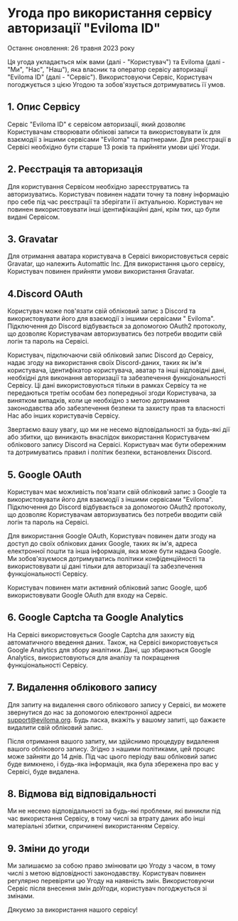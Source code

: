# Угода про використання сервісу авторизації "Eviloma ID"

Останнє оновлення: 26 травня 2023 року

Ця угода укладається між вами (далі - "Користувач") та Eviloma (далі - "Ми", "Нас", "Наш"), яка власник та оператор
сервісу авторизації "Eviloma ID" (далі - "Сервіс"). Використовуючи Сервіс, Користувач погоджується з цією Угодою та
зобов'язується дотримуватись її умов.

## 1. Опис Сервісу

Сервіс "Eviloma ID" є сервісом авторизації, який дозволяє Користувачам створювати облікові записи та використовувати їх
для взаємодії з іншими сервісами "Eviloma" та партнерами. Для реєстрації в Сервісі необхідно бути старше 13 років та
прийняти умови цієї Угоди.

## 2. Реєстрація та авторизація

Для користування Сервісом необхідно зареєструватись та авторизуватись. Користувач повинен надати точну та повну
інформацію про себе під час реєстрації та зберігати її актуальною. Користувач не повинен використовувати інші
ідентифікаційні дані, крім тих, що були видані Сервісом.

## 3. Gravatar

Для отримання аватара користувача в Сервісі використовується сервіс Gravatar, що належить Automattic Inc. Для
використання цього сервісу, Користувач повинен прийняти умови використання Gravatar.

## 4.Discord OAuth

Користувач може пов'язати свій обліковий запис з Discord та використовувати його для взаємодії з іншими сервісами "
Eviloma". Підключення до Discord відбувається за допомогою OAuth2 протоколу, що дозволяє Користувачам авторизуватись без
потреби вводити свій логін та пароль на Сервісі.

Користувач, підключаючи свій обліковий запис Discord до Сервісу, надає згоду на використання своїх Discord-даних, таких
як ім'я користувача, ідентифікатор користувача, аватар та інші відповідні дані, необхідні для виконання авторизації та
забезпечення функціональності Сервісу. Ці дані використовуються тільки в рамках Сервісу та не передаються третім особам
без попередньої згоди Користувача, за винятком випадків, коли це необхідно з метою дотримання законодавства або
забезпечення безпеки та захисту прав та власності Нас або інших користувачів Сервісу.

Звертаємо вашу увагу, що ми не несемо відповідальності за будь-які дії або збитки, що виникають внаслідок використання
Користувачем облікового запису Discord на Сервісі. Користувач має бути обережним та дотримуватись правил і політик
безпеки, встановлених Discord.

## 5. Google OAuth

Користувач має можливість пов'язати свій обліковий запис з Google та використовувати його для взаємодії з іншими
сервісами "Eviloma". Підключення до Discord відбувається за допомогою OAuth2 протоколу, що дозволяє Користувачам
авторизуватись без потреби вводити свій логін та пароль на Сервісі.

Для використання Google OAuth, Користувач повинен дати згоду на доступ до своїх облікових даних Google, таких як ім'я,
адреса електронної пошти та інша інформація, яка може бути надана Google. Ми зобов'язуємося дотримуватись політики
конфіденційності та використовувати ці дані тільки для авторизації та забезпечення функціональності Сервісу.

Користувач повинен мати активний обліковий запис Google, щоб використовувати Google OAuth для входу на Сервіс.

## 6. Google Captcha та Google Analytics

На Сервісі використовується Google Captcha для захисту від автоматичного введення даних. Також, на Сервісі
використовується Google Analytics для збору аналітики. Дані, що збираються Google Analytics, використовуються для
аналізу та покращення функціональності Сервісу.

## 7. Видалення облікового запису

Для запиту на видалення свого облікового запису у Сервісі, ви можете звернутися до нас за допомогою електронної адреси
<support@eviloma.org>. Будь ласка, вкажіть у вашому запиті, що бажаєте видалити свій обліковий запис.

Після отримання вашого запиту, ми здійснимо процедуру видалення вашого облікового запису. Згідно з нашими політиками,
цей процес може зайняти до 14 днів. Під час цього періоду ваш обліковий запис буде вимкнено, і будь-яка інформація, яка
була збережена про вас у Сервісі, буде видалена.

## 8. Відмова від відповідальності

Ми не несемо відповідальності за будь-які проблеми, які виникли під час використання Сервісу, в тому числі за втрату
даних або інші матеріальні збитки, спричинені використанням Сервісу.

## 9. Зміни до угоди

Ми залишаємо за собою право змінювати цю Угоду з часом, в тому числі з метою відповідності законодавству. Користувач
повинен регулярно перевіряти цю Угоду на наявність змін. Використовуючи Сервіс після внесення змін доУгоди, користувач
погоджується зі змінами.

Дякуємо за використання нашого сервісу!